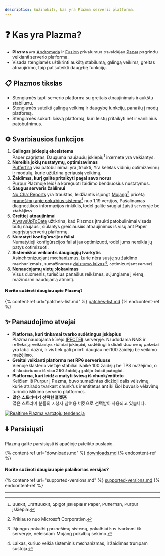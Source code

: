 ```yaml
---
description: Sužinokite, kas yra Plazma serverio platforma.
---
```


# ❓ Kas yra Plazma?

- **Plazma** yra [Andromeda](https://github.com/EarendelArchived/Andromeda) ir [Fusion](https://github.com/RuinedTechnologyUnify/Fusion) privalumus paveldėjęs [Paper](https://github.com/PaperMC/Paper) pagrindu veikianti serverio platforma.
- Visada stengiamės užtikrinti aukštą stabilumą, galingą veikimą, greitas atnaujinimo, taip pat suteikti daugybę funkcijų.

## 📋 Plazmos tikslas <a href="#id-1" id="id-1"></a>

- Stengiamės tapti serverio platforma su greitais atnaujinimais ir aukštu stabilumu.
- Stengiamės suteikti galingą veikimą ir daugybę funkcijų, panašių į modų platformą.
- Stengiamės sukurti laisvą platformą, kuri leistų pritaikyti net ir vanilinius patobulinimus.

## ⚙️ Svarbiausios funkcijos <a href="#id-2" id="id-2"></a>

1. **Galingas įskiepių ekosistema**\
   [Paper](https://github.com/PaperMC/Paper) pagrįstas,
   Dauguma [naujausių įskiepių](#user-content-fn-1)[^1] internete yra veikiantys.
2. **Nereikia jokių nustatymų, optimizavimas**\
   [Pufferfish](https://github.com/pufferfish-gg/Pufferfish) visi patobulinimai yra įtraukti,
   Yra keletas vidinių optimizavimų ir modulių, kurie užtikrina geriausią veikimą.
3. **Žaidimas, kurį galite pritaikyti pagal savo norus**\
   [Purpur](https://github.com/PurpurMC/Purpur) Plazmoje leidžia koreguoti žaidimo bendruosius nustatymus.
4. **Saugus serveris žaidimui**\
   [No Chat Reports](https://github.com/Aizistral-Studios/No-Chat-Reports) yra įtrauktas, leidžiantis išjungti [Mojang](#user-content-fn-2)[^2] pridėtą [pranešimų apie pokalbius sistemą](#user-content-fn-3)[^3] nuo 1.19 versijos,
   Pašalinamas diagnostikos informacijos rinkiklis, todėl galite saugiai žaisti serveryje be stebėjimo.
5. **Greitieji atnaujinimai**\
   [AlwaysUpToDate](https://github.com/PlazmaMC/AlwaysUpToDate) užtikrina, kad Plazmos įtraukti patobulinimai visada būtų naujausi, siūlantys greičiausius atnaujinimus iš visų ant Paper pagrįstų serverių platformų.
6. **Numatyti konfigūracijos failai**\
   Numatytieji konfigūracijos failai jau optimizuoti, todėl jums nereikia jų patys optimizuoti.
7. **Sistemiškai veikiantis daugiagijų tvarkytis**\
   Asinchronizuojant mechanizmus, kurie nėra susiję su žaidimo mechanizmais, sumažinamas [delstumo laikas](#user-content-fn-4)[^4], optimizuojant serverį.
8. **Nenaudojamų vietų blokavimas**\
   Visus duomenis, turinčius panašius reikšmes, sujungiame į vieną, mažindami naudojamą atmintį.

#### Norite sužinoti daugiau apie Plazmą? <a href="#etc-1" id="etc-1"></a>

{% content-ref url="patches-list.md" %}
[patches-list.md](patches-list.md)
{% endcontent-ref %}

## ✨ Panaudojimo atvejai <a href="#id-3" id="id-3"></a>

- **Platforma, kuri tinkamai tvarko sudėtingus įskiepius**\
  Plazma naudojama kūrėjo [IPECTER](https://github.com/IPECTER) serveryje.
  Naudodama NMS ir refleksiją veikiantys vidiniai įskiepiai, sudėtingi ir dideli duomenų paketai yra labai dažni,
  Ir vis tiek gali priimti daugiau nei 100 žaidėjų be veikimo mažėjimo.
- **Greitai veikianti platforma net RPG serveriuose**\
  Vienoje klasterio vietoje stabiliai išlaikė 100 žaidėjų be TPS mažėjimo, o
  4 klasteriuose iš viso 250 žaidėjų galėjo žaisti patogiai.
- **Platforma, kuri leidžia matyti šviesą iš chunk/entiteto**\
  Keičiant iš Purpur į Plazma, buvo sumažintas didžioji dalis vėlavimų, kurie atsirado tvarkant chunk'us ir entitetus ant iki šiol buvusio vėlavimų turinčio išlikimo serverio platformos.
- **많은 스트리머가 선택한 플랫폼**\
  많은 스트리머 분들의 시청자 참여용 버킷으로 선택받아 사용되고 있습니다.

<a href="https://bstats.org/plugin/server-implementation/Plazma/18047">
   <img src="https://badge.plazmamc.org/internal/bstats" alt="Realtime Plazma vartotojų tendencija">
</a>

## ⬇️ Parsisiųsti

Plazmą galite parsisiųsti iš apačioje pateikto puslapio.

{% content-ref url="downloads.md" %}
[downloads.md](downloads.md)
{% endcontent-ref %}

#### Norite sužinoti daugiau apie palaikomas versijas?

{% content-ref url="supported-versions.md" %}
[supported-versions.md](supported-versions.md)
{% endcontent-ref %}

***

[^1]: Bukkit, CraftBukkit, Spigot įskiepiai ir Paper, Pufferfish, Purpur įskiepiai.

[^2]: Priklauso nuo Microsoft Corporation.

[^3]: Išjungus pokalbių pranešimų sistemą, pokalbiai bus tvarkomi tik serveryje, neleisdami Mojang pokalbių sekimo.

[^4]: Laikas, kuriuo veikia sisteminis mechanizmas, ir žaidimas trumpam sustoja.
